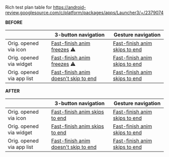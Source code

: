 Rich test plan table for https://android-review.googlesource.com/c/platform/packages/apps/Launcher3/+/2379074

**BEFORE**

|                           | 3-button navigation                                                                                                         | Gesture navigation                                                                                                  |
|---------------------------|-----------------------------------------------------------------------------------------------------------------------------|---------------------------------------------------------------------------------------------------------------------|
| Orig. opened via icon     | [Fast-finish anim freezes](https://drive.google.com/file/d/1dIvydK-Y2btly80LhLm5fD4D5FqzX_1j/view?usp=sharing) ⚠️          | [Fast-finish anim skips to end](https://drive.google.com/file/d/1u1h6_8HW_BecqFnpxXmz3175_2HNX_C-/view?usp=sharing) |
| Orig. opened via widget   | [Fast-finish anim freezes](https://drive.google.com/file/d/1hSji1pcS863krlShyyePtwwQJLS-DkTj/view?usp=sharing) ⚠️          | [Fast-finish anim skips to end](https://drive.google.com/file/d/1DiN4DxlHR3DcOsrOwNHiRoYFXMQA8p-L/view?usp=sharing) |
| Orig. opened via app list | [Fast-finish anim doesn't skip to end](https://drive.google.com/file/d/1n6WSNdd76thF7hJEKq-xJ5SddwkDSYeG/view?usp=sharing)  | [Fast-finish anim skips to end](https://drive.google.com/file/d/1FUZCZ-o97jICT5KVfxyQStKBP7SDBo-E/view?usp=sharing) |

**AFTER**

|                           | 3-button navigation                       | Gesture navigation            |
|---------------------------|-------------------------------------------|-------------------------------|
| Orig. opened via icon     | [Fast-finish anim skips to end](https://drive.google.com/file/d/1HA2nbYcSlulaVEivnvWwKdSqbl5IMK_X/view?usp=sharing)         | [Fast-finish anim skips to end](https://drive.google.com/file/d/1E3pX-N0rWqqyhmmPAlaEqVsi4Xw8gm6_/view?usp=sharing) |
| Orig. opened via widget   | [Fast-finish anim skips to end](https://drive.google.com/file/d/11yVrN0DTHavzw_5DlCnAfHhWpMPmi7nT/view?usp=sharing)         | [Fast-finish anim skips to end](https://drive.google.com/file/d/1mv_YbRC0dLufaWXrib3k42jMeuCdbkdc/view?usp=sharing) |
| Orig. opened via app list | [Fast-finish anim doesn't skip to end](https://drive.google.com/file/d/15lzuxXJPGh5un5ID3QjtGAjsvLZdm4_W/view?usp=sharing)  | [Fast-finish anim skips to end](https://drive.google.com/file/d/1yPTTr2kEjzQE6ibhvnXjfIUa6Ziz37It/view?usp=sharing) |
